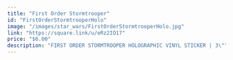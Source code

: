 ```yaml
---
title: "First Order Stormtrooper"
id: "FirstOrderStormtrooperHolo"
image: "/images/star_wars/FirstOrderStormtrooperHolo.jpg"
link: "https://square.link/u/eRz2IO17"
price: "$6.00"
description: "FIRST ORDER STORMTROOPER HOLOGRAPHIC VINYL STICKER | 3\""
---
```


